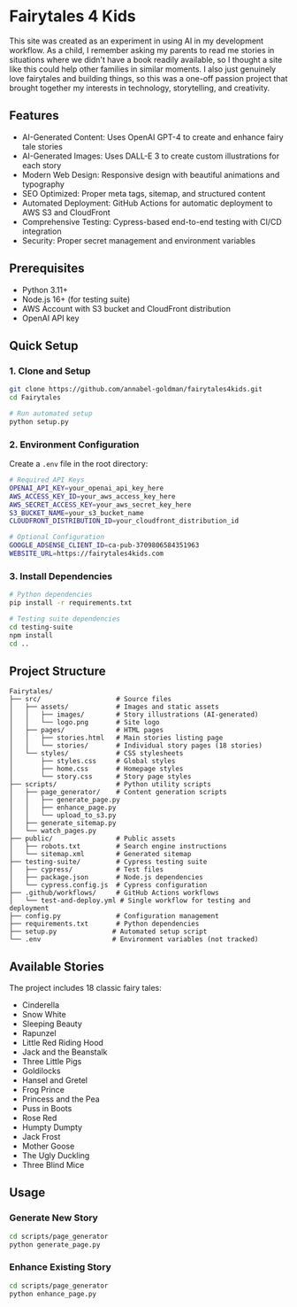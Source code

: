 # Fairytales 4 Kids

This site was created as an experiment in using AI in my development workflow. As a child, I remember asking my parents to read me stories in situations where we didn't have a book readily available, so I thought a site like this could help other families in similar moments. I also just genuinely love fairytales and building things, so this was a one-off passion project that brought together my interests in technology, storytelling, and creativity.

## Features

- AI-Generated Content: Uses OpenAI GPT-4 to create and enhance fairy tale stories
- AI-Generated Images: Uses DALL-E 3 to create custom illustrations for each story
- Modern Web Design: Responsive design with beautiful animations and typography
- SEO Optimized: Proper meta tags, sitemap, and structured content
- Automated Deployment: GitHub Actions for automatic deployment to AWS S3 and CloudFront
- Comprehensive Testing: Cypress-based end-to-end testing with CI/CD integration
- Security: Proper secret management and environment variables

## Prerequisites

- Python 3.11+
- Node.js 16+ (for testing suite)
- AWS Account with S3 bucket and CloudFront distribution
- OpenAI API key

## Quick Setup

### 1. Clone and Setup

```bash
git clone https://github.com/annabel-goldman/fairytales4kids.git
cd Fairytales

# Run automated setup
python setup.py
```

### 2. Environment Configuration

Create a `.env` file in the root directory:

```bash
# Required API Keys
OPENAI_API_KEY=your_openai_api_key_here
AWS_ACCESS_KEY_ID=your_aws_access_key_here
AWS_SECRET_ACCESS_KEY=your_aws_secret_key_here
S3_BUCKET_NAME=your_s3_bucket_name
CLOUDFRONT_DISTRIBUTION_ID=your_cloudfront_distribution_id

# Optional Configuration
GOOGLE_ADSENSE_CLIENT_ID=ca-pub-3709806584351963
WEBSITE_URL=https://fairytales4kids.com
```

### 3. Install Dependencies

```bash
# Python dependencies
pip install -r requirements.txt

# Testing suite dependencies
cd testing-suite
npm install
cd ..
```

## Project Structure

```
Fairytales/
├── src/                   # Source files
│   ├── assets/            # Images and static assets
│   │   ├── images/        # Story illustrations (AI-generated)
│   │   └── logo.png       # Site logo
│   ├── pages/             # HTML pages
│   │   ├── stories.html   # Main stories listing page
│   │   └── stories/       # Individual story pages (18 stories)
│   └── styles/            # CSS stylesheets
│       ├── styles.css     # Global styles
│       ├── home.css       # Homepage styles
│       └── story.css      # Story page styles
├── scripts/               # Python utility scripts
│   ├── page_generator/    # Content generation scripts
│   │   ├── generate_page.py
│   │   ├── enhance_page.py
│   │   └── upload_to_s3.py
│   ├── generate_sitemap.py
│   └── watch_pages.py
├── public/                # Public assets
│   ├── robots.txt         # Search engine instructions
│   └── sitemap.xml        # Generated sitemap
├── testing-suite/         # Cypress testing suite
│   ├── cypress/           # Test files
│   ├── package.json       # Node.js dependencies
│   └── cypress.config.js  # Cypress configuration
├── .github/workflows/     # GitHub Actions workflows
│   └── test-and-deploy.yml # Single workflow for testing and deployment
├── config.py              # Configuration management
├── requirements.txt       # Python dependencies
├── setup.py              # Automated setup script
└── .env                  # Environment variables (not tracked)
```

## Available Stories

The project includes 18 classic fairy tales:
- Cinderella
- Snow White
- Sleeping Beauty
- Rapunzel
- Little Red Riding Hood
- Jack and the Beanstalk
- Three Little Pigs
- Goldilocks
- Hansel and Gretel
- Frog Prince
- Princess and the Pea
- Puss in Boots
- Rose Red
- Humpty Dumpty
- Jack Frost
- Mother Goose
- The Ugly Duckling
- Three Blind Mice

## Usage

### Generate New Story

```bash
cd scripts/page_generator
python generate_page.py
```

### Enhance Existing Story

```bash
cd scripts/page_generator
python enhance_page.py
```